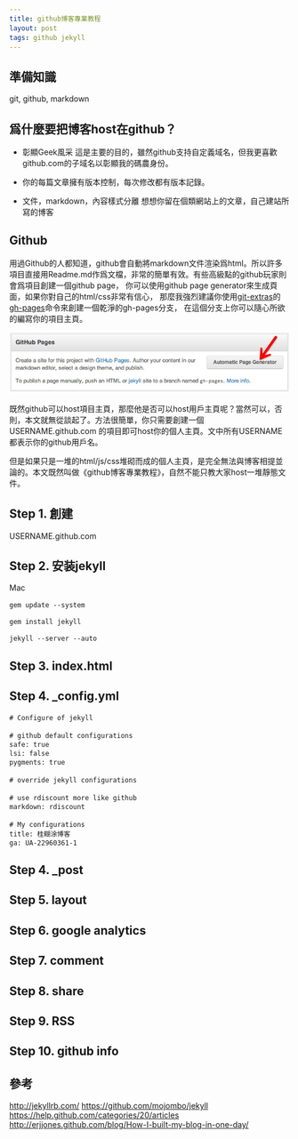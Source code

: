```yaml
---
title: github博客專業教程
layout: post
tags: github jekyll
---
```


## 準備知識
git, github, markdown

## 爲什麼要把博客host在github？

* 彰顯Geek風采
這是主要的目的，雖然github支持自定義域名，但我更喜歡github.com的子域名以彰顯我的碼農身份。

* 你的每篇文章擁有版本控制，每次修改都有版本記錄。
* 文件，markdown，內容樣式分離
想想你留在個類網站上的文章，自己建站所寫的博客

## Github
用過Github的人都知道，github會自動將markdown文件渲染爲html。所以許多項目直接用Readme.md作爲文檔，非常的簡單有效。有些高級點的github玩家則會爲項目創建一個github page，
你可以使用github page generator來生成頁面，如果你對自己的html/css非常有信心，
那麼我強烈建議你使用[git-extras](https://github.com/visionmedia/git-extras)的
[gh-pages](https://github.com/visionmedia/git-extras/blob/master/bin/git-gh-pages)命令來創建一個乾淨的gh-pages分支，
在這個分支上你可以隨心所欲的編寫你的項目主頁。

![github page generator](/upload/2012/github-page-gen.png)

既然github可以host項目主頁，那麼他是否可以host用戶主頁呢？當然可以，否則，本文就無從談起了。方法很簡單，你只需要創建一個 USERNAME.github.com 的項目即可host你的個人主頁。文中所有USERNAME都表示你的github用戶名。

但是如果只是一堆的html/js/css堆砌而成的個人主頁，是完全無法與博客相提並論的。本文既然叫做《github博客專業教程》，自然不能只教大家host一堆靜態文件。

## Step 1. 創建
USERNAME.github.com

## Step 2. 安装jekyll

Mac
```
gem update --system
```

```
gem install jekyll
```

```
jekyll --server --auto
```

## Step 3. index.html

## Step 4. _config.yml

```
# Configure of jekyll

# github default configurations
safe: true
lsi: false
pygments: true

# override jekyll configurations

# use rdiscount more like github
markdown: rdiscount

# My configurations
title: 桂糊涂博客
ga: UA-22960361-1 

```

## Step 4. \_post

## Step 5. layout

## Step 6. google analytics

## Step 7. comment

## Step 8. share

## Step 9. RSS

## Step 10. github info

## 參考
http://jekyllrb.com/
https://github.com/mojombo/jekyll
https://help.github.com/categories/20/articles
http://erjjones.github.com/blog/How-I-built-my-blog-in-one-day/